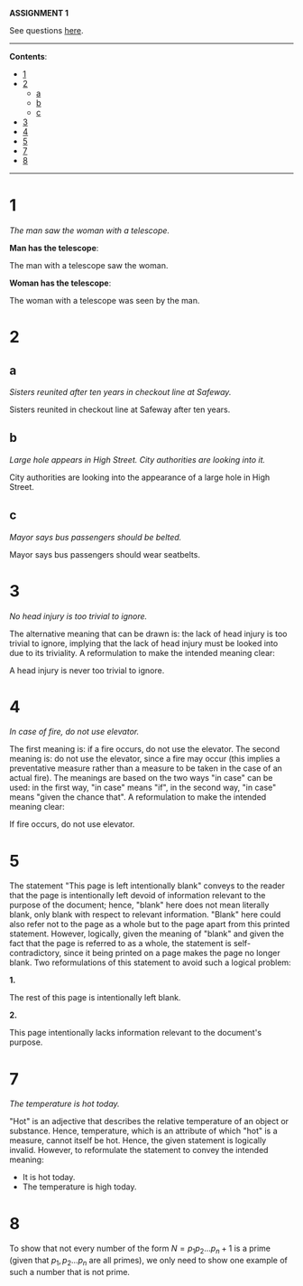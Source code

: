 <head>
  <script>
    MathJax = {
      tex: {
        inlineMath: [['$', '$']]
      }
    };
  </script>
  <script id="MathJax-script" async
    src="https://cdn.jsdelivr.net/npm/mathjax@3/es5/tex-chtml.js">
  </script>
</head>

**ASSIGNMENT 1**

See questions [here](https://pranigopu.github.io/mathematics/mathematical-thinking/assignments/assignment-1.pdf).

---

**Contents**:

- [1](#1)
- [2](#2)
  - [a](#a)
  - [b](#b)
  - [c](#c)
- [3](#3)
- [4](#4)
- [5](#5)
- [7](#7)
- [8](#8)

---

# 1
_The man saw the woman with a telescope._

**Man has the telescope**:

The man with a telescope saw the woman.

**Woman has the telescope**:

The woman with a telescope was seen by the man.

# 2
## a
_Sisters reunited after ten years in checkout line at Safeway._

Sisters reunited in checkout line at Safeway after ten years.

## b
_Large hole appears in High Street. City authorities are looking into it._

City authorities are looking into the appearance of a large hole in High Street.

## c
_Mayor says bus passengers should be belted._

Mayor says bus passengers should wear seatbelts.

# 3
_No head injury is too trivial to ignore._

The alternative meaning that can be drawn is: the lack of head injury is too trivial to ignore, implying that the lack of head injury must be looked into due to its triviality. A reformulation to make the intended meaning clear:

A head injury is never too trivial to ignore.

# 4
_In case of fire, do not use elevator._

The first meaning is: if a fire occurs, do not use the elevator. The second meaning is: do not use the elevator, since a fire may occur (this implies a preventative measure rather than a measure to be taken in the case of an actual fire). The meanings are based on the two ways "in case" can be used: in the first way, "in case" means "if", in the second way, "in case" means "given the chance that". A reformulation to make the intended meaning clear:

If fire occurs, do not use elevator.

# 5
The statement "This page is left intentionally blank" conveys to the reader that the page is intentionally left devoid of information relevant to the purpose of the document; hence, "blank" here does not mean literally blank, only blank with respect to relevant information. "Blank" here could also refer not to the page as a whole but to the page apart from this printed statement. However, logically, given the meaning of "blank" and given the fact that the page is referred to as a whole, the statement is self-contradictory, since it being printed on a page makes the page no longer blank. Two reformulations of this statement to avoid such a logical problem:

**1.**

The rest of this page is intentionally left blank.

**2.**

This page intentionally lacks information relevant to the document's purpose.

# 7
_The temperature is hot today._

"Hot" is an adjective that describes the relative temperature of an object or substance. Hence, temperature, which is an attribute of which "hot" is a measure, cannot itself be hot. Hence, the given statement is logically invalid. However, to reformulate the statement to convey the intended meaning:

- It is hot today.
- The temperature is high today.

# 8
To show that not every number of the form $N = p_1 p_2 ... p_n + 1$ is a prime (given that $p_1, p_2 ... p_n$ are all primes), we only need to show one example of such a number that is not prime.